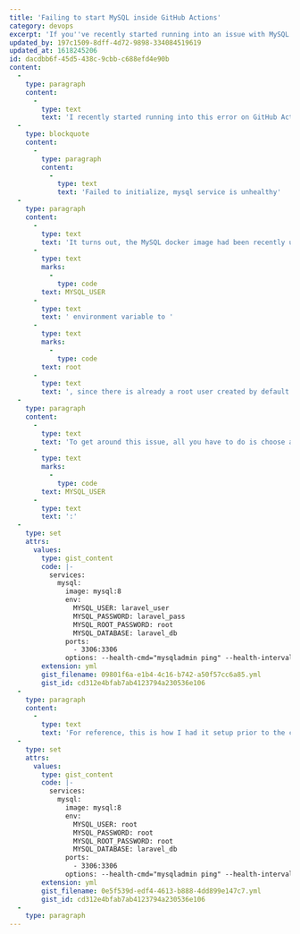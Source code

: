 ```yaml
---
title: 'Failing to start MySQL inside GitHub Actions'
category: devops
excerpt: 'If you''ve recently started running into an issue with MySQL on GitHub Actions, you may need to update your MYSQL_USER variable.'
updated_by: 197c1509-8dff-4d72-9898-334084519619
updated_at: 1618245206
id: dacdbb6f-45d5-438c-9cbb-c688efd4e90b
content:
  -
    type: paragraph
    content:
      -
        type: text
        text: 'I recently started running into this error on GitHub Actions out of the blue:'
  -
    type: blockquote
    content:
      -
        type: paragraph
        content:
          -
            type: text
            text: 'Failed to initialize, mysql service is unhealthy'
  -
    type: paragraph
    content:
      -
        type: text
        text: 'It turns out, the MySQL docker image had been recently updated to no longer support setting the '
      -
        type: text
        marks:
          -
            type: code
        text: MYSQL_USER
      -
        type: text
        text: ' environment variable to '
      -
        type: text
        marks:
          -
            type: code
        text: root
      -
        type: text
        text: ', since there is already a root user created by default.'
  -
    type: paragraph
    content:
      -
        type: text
        text: 'To get around this issue, all you have to do is choose a different name for your '
      -
        type: text
        marks:
          -
            type: code
        text: MYSQL_USER
      -
        type: text
        text: ':'
  -
    type: set
    attrs:
      values:
        type: gist_content
        code: |-
          services:
            mysql:
              image: mysql:8
              env:
                MYSQL_USER: laravel_user
                MYSQL_PASSWORD: laravel_pass
                MYSQL_ROOT_PASSWORD: root
                MYSQL_DATABASE: laravel_db
              ports:
                - 3306:3306
              options: --health-cmd="mysqladmin ping" --health-interval=10s --health-timeout=5s --health-retries=3
        extension: yml
        gist_filename: 09801f6a-e1b4-4c16-b742-a50f57cc6a85.yml
        gist_id: cd312e4bfab7ab4123794a230536e106
  -
    type: paragraph
    content:
      -
        type: text
        text: 'For reference, this is how I had it setup prior to the change:'
  -
    type: set
    attrs:
      values:
        type: gist_content
        code: |-
          services:
            mysql:
              image: mysql:8
              env:
                MYSQL_USER: root
                MYSQL_PASSWORD: root
                MYSQL_ROOT_PASSWORD: root
                MYSQL_DATABASE: laravel_db
              ports:
                - 3306:3306
              options: --health-cmd="mysqladmin ping" --health-interval=10s --health-timeout=5s --health-retries=3
        extension: yml
        gist_filename: 0e5f539d-edf4-4613-b888-4dd899e147c7.yml
        gist_id: cd312e4bfab7ab4123794a230536e106
  -
    type: paragraph
---
```


